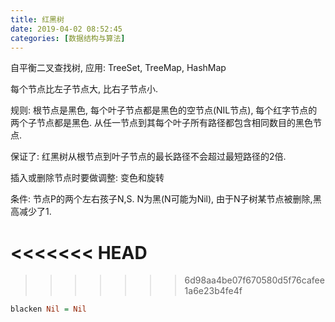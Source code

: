 ```yaml
---
title: 红黑树
date: 2019-04-02 08:52:45
categories: [数据结构与算法]
---
```



自平衡二叉查找树, 应用: TreeSet, TreeMap, HashMap

每个节点比左子节点大, 比右子节点小.

规则: 
    根节点是黑色, 每个叶子节点都是黑色的空节点(NIL节点),
    每个红字节点的两个子节点都是黑色.
    从任一节点到其每个叶子所有路径都包含相同数目的黑色节点.

保证了: 红黑树从根节点到叶子节点的最长路径不会超过最短路径的2倍.

插入或删除节点时要做调整: 变色和旋转


条件: 节点P的两个左右孩子N,S. N为黑(N可能为Nil), 由于N子树某节点被删除,黑高减少了1.



<<<<<<< HEAD
=======






>>>>>>> 6d98aa4be07f670580d5f76cafee1a6e23b4fe4f
```haskell
blacken Nil = Nil


```